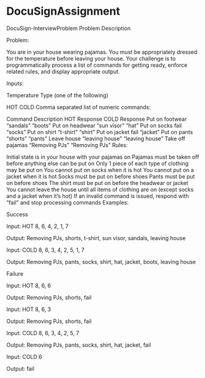 # DocuSignAssignment

DocuSign-InterviewProblem
Problem Description

Problem:

You are in your house wearing pajamas. You must be appropriately dressed for the temperature before leaving your house. Your challenge is to programmatically process a list of commands for getting ready, enforce related rules, and display appropriate output.

Inputs:

Temperature Type (one of the following)

HOT
COLD
Comma separated list of numeric commands:

Command Description	HOT Response	COLD Response
Put on footwear	“sandals”	“boots”
Put on headwear	“sun visor”	“hat”
Put on socks	fail	“socks”
Put on shirt	“t-shirt”	“shirt”
Put on jacket	fail	“jacket”
Put on pants	“shorts”	“pants”
Leave house	“leaving house”	“leaving house”
Take off pajamas	“Removing PJs”	“Removing PJs”
Rules:

Initial state is in your house with your pajamas on
Pajamas must be taken off before anything else can be put on
Only 1 piece of each type of clothing may be put on
You cannot put on socks when it is hot
You cannot put on a jacket when it is hot
Socks must be put on before shoes
Pants must be put on before shoes
The shirt must be put on before the headwear or jacket
You cannot leave the house until all items of clothing are on (except socks and a jacket when it’s hot)
If an invalid command is issued, respond with “fail” and stop processing commands
Examples:

Success

Input: HOT 8, 6, 4, 2, 1, 7

Output: Removing PJs, shorts, t-shirt, sun visor, sandals, leaving house

Input: COLD 8, 6, 3, 4, 2, 5, 1, 7

Output: Removing PJs, pants, socks, shirt, hat, jacket, boots, leaving house

Failure

Input: HOT 8, 6, 6

Output: Removing PJs, shorts, fail

Input: HOT 8, 6, 3

Output: Removing PJs, shorts, fail

Input: COLD 8, 6, 3, 4, 2, 5, 7

Output: Removing PJs, pants, socks, shirt, hat, jacket, fail

Input: COLD 6

Output: fail

